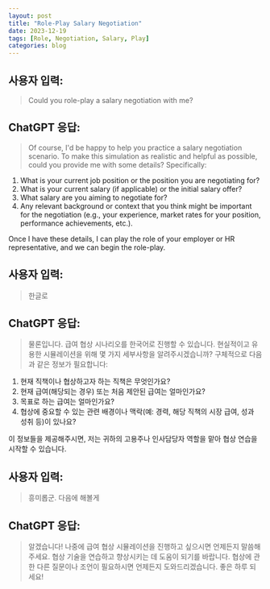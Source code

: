 ```yaml
---
layout: post
title: "Role-Play Salary Negotiation"
date: 2023-12-19
tags: [Role, Negotiation, Salary, Play]
categories: blog
---
```


## 사용자 입력:
> Could you role-play a salary negotiation with me?

## ChatGPT 응답:
> Of course, I'd be happy to help you practice a salary negotiation scenario. To make this simulation as realistic and helpful as possible, could you provide me with some details? Specifically:

1. What is your current job position or the position you are negotiating for?
2. What is your current salary (if applicable) or the initial salary offer?
3. What salary are you aiming to negotiate for?
4. Any relevant background or context that you think might be important for the negotiation (e.g., your experience, market rates for your position, performance achievements, etc.).

Once I have these details, I can play the role of your employer or HR representative, and we can begin the role-play.

## 사용자 입력:
> 한글로

## ChatGPT 응답:
> 물론입니다. 급여 협상 시나리오를 한국어로 진행할 수 있습니다. 현실적이고 유용한 시뮬레이션을 위해 몇 가지 세부사항을 알려주시겠습니까? 구체적으로 다음과 같은 정보가 필요합니다:

1. 현재 직책이나 협상하고자 하는 직책은 무엇인가요?
2. 현재 급여(해당되는 경우) 또는 처음 제안된 급여는 얼마인가요?
3. 목표로 하는 급여는 얼마인가요?
4. 협상에 중요할 수 있는 관련 배경이나 맥락(예: 경력, 해당 직책의 시장 급여, 성과 성취 등)이 있나요?

이 정보들을 제공해주시면, 저는 귀하의 고용주나 인사담당자 역할을 맡아 협상 연습을 시작할 수 있습니다.

## 사용자 입력:
> 흥미롭군. 다음에 해볼게

## ChatGPT 응답:
> 알겠습니다! 나중에 급여 협상 시뮬레이션을 진행하고 싶으시면 언제든지 말씀해 주세요. 협상 기술을 연습하고 향상시키는 데 도움이 되기를 바랍니다. 협상에 관한 다른 질문이나 조언이 필요하시면 언제든지 도와드리겠습니다. 좋은 하루 되세요!

